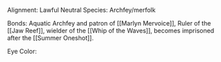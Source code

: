 Alignment: Lawful Neutral
Species: Archfey/merfolk

Bonds: Aquatic Archfey and patron of [[Marlyn Mervoice]], Ruler of the [[Jaw Reef]], wielder of the [[Whip of the Waves]], becomes imprisoned after the [[Summer Oneshot]].

Eye Color: 
